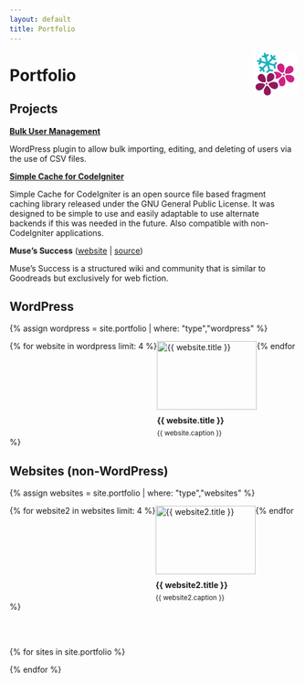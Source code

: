 ```yaml
---
layout: default
title: Portfolio
---
```

<a href="/" style="float:right;"><img src="/assets/images/logo-only.png" height="80" /></a>

<style>
/* Portfolio */

.portfolio-set {

}

.website .client-title {
	display: block;
	margin-bottom: 4px;
}

.website {
	margin-right: 10px;
	max-width: 175px;
	display: inline-block;
	vertical-align: top;
}

.website:last-child {
	margin-right: 0;
}

.website img {
	height: 120px;
	width: 175px;
	margin-bottom: 10px;
}

/** LIGHTBOX MARKUP **/

.s-lightbox {
	/** Default lightbox to hidden */
	display: none;
	/** Position and style */
	position: fixed !important;
	z-index: 999;
	width: 100%;
	height: 100%;
	text-align: center;
	top: 0;
	left: 0;
	background: rgba(0, 0, 0, 0.8) !important;
}

.s-lightbox img {
	/** Pad the lightbox image */
	max-width: 90%;
	max-height: 80%;
	margin-top: 2%;
}

.s-lightbox strong, .s-lightbox p, .s-lightbox small {
	color: #ffffff;
}

.s-lightbox:target {
	/** Remove default browser outline */
	outline: none;
	/** Unhide lightbox **/
	display: block;
}

a.s-lightbox {
	text-decoration: none !important;
}

.s-lightbox span {
	display: block;
	color: #FFFFFF !important;
}
</style>

# Portfolio

## Projects

[**Bulk User Management**](https://github.com/colettesnowmedia/bulk-user-management)

WordPress plugin to allow bulk importing, editing, and deleting of users via the use of CSV files.

[**Simple Cache for CodeIgniter**](https://github.com/colettesnow/Simple-Cache-for-CodeIgniter)

Simple Cache for CodeIgniter is an open source file based fragment caching library released under the GNU General Public License. It was designed to be simple to use and easily adaptable to use alternate backends if this was needed in the future. Also compatible with non-CodeIgniter applications.

**Muse’s Success** \([website](https://muses-success.info) \| [source](https://github.com/colettesnow/muses-success)\)

Muse’s Success is a structured wiki and community that is similar to Goodreads but exclusively for web fiction.

## WordPress
{% assign wordpress = site.portfolio | where: "type","wordpress" %}
<div class="portfolio-set">
{% for website in wordpress limit: 4 %}<span class="website"><a href="#{{ website.slug }}"><img src="{{ website.thumbnail }}" title="{{ website.title }}" /></a><strong class="client-title">{{ website.title }}</strong><small>{{ website.caption }}</small></span>{% endfor %}
</div>

## Websites (non-WordPress)
{% assign websites = site.portfolio | where: "type","websites" %}
<div class="portfolio-set">
{% for website2 in websites limit: 4 %}<span class="website"><a href="#{{ website2.slug }}"><img src="{{ website2.thumbnail }}" title="{{ website2.title }}" /></a><strong class="client-title">{{ website2.title }}</strong><small>{{ website2.caption }}</small></span>{% endfor %}
</div>

<br /><br />

{% for sites in site.portfolio %}<p><a class="s-lightbox" href="#_" id="{{ sites.slug }}"><img src="{{ sites.screenshot }}" /><br /><strong>{{ sites.title }}</strong><br /><small>{{ sites.caption }}</small></a></p>{% endfor %}
